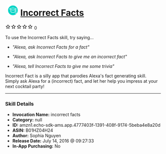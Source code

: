 # &nbsp;<img src="skill_icon" alt="Incorrect Facts icon" width="36"> [Incorrect Facts](http://alexa.amazon.com/#skills/amzn1.echo-sdk-ams.app.4777403f-1391-408f-9174-5beba4e8a20d)
![0 stars](../../images/ic_star_border_black_18dp_1x.png)![0 stars](../../images/ic_star_border_black_18dp_1x.png)![0 stars](../../images/ic_star_border_black_18dp_1x.png)![0 stars](../../images/ic_star_border_black_18dp_1x.png)![0 stars](../../images/ic_star_border_black_18dp_1x.png) 0

To use the Incorrect Facts skill, try saying...

* *"Alexa, ask Incorrect Facts for a fact"*

* *"Alexa, ask Incorrect Facts to give me an incorrect fact"*

* *"Alexa, tell Incorrect Facts to give me some trivia"*

Incorrect Fact is a silly app that parodies Alexa's fact generating skill. Simply ask Alexa for a (incorrect) fact, and let her help you impress at your next cocktail party!

***

### Skill Details

* **Invocation Name:** incorrect facts
* **Category:** null
* **ID:** amzn1.echo-sdk-ams.app.4777403f-1391-408f-9174-5beba4e8a20d
* **ASIN:** B01HZ04H24
* **Author:** Sophia Nguyen
* **Release Date:** July 14, 2016 @ 09:27:33
* **In-App Purchasing:** No

